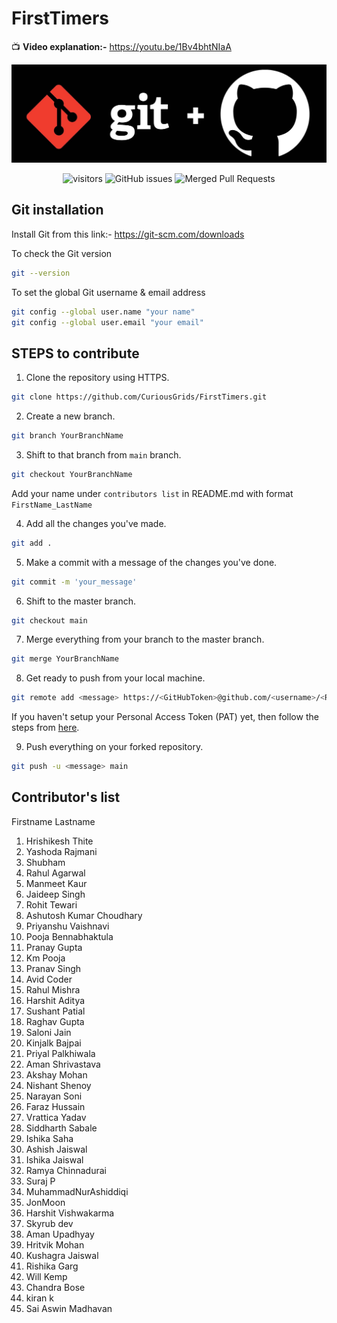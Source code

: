 # FirstTimers

📺 **Video explanation:-** <a href="https://youtu.be/1Bv4bhtNIaA" target="_blank">https://youtu.be/1Bv4bhtNIaA</a>

<img src="https://github.com/AkhileshThite/Portfolio/blob/main/Logos/git-github.jpg"></img>

<div align="center">
  <img src="https://visitor-badge.glitch.me/badge?page_id=CuriousGrids.FirstTimers" alt="visitors" />
  <img src="https://img.shields.io/github/issues/CuriousGrids/FirstTimers" alt="GitHub issues" />
  <!--<img src="https://img.shields.io/github/issues-pr/CuriousGrids/FirstTimers" alt="GitHub pull requests" />-->
  <img src="https://img.shields.io/github/issues-search/CuriousGrids/FirstTimers?label=merged%20PRs&query=is%3Apr+is%3Aclosed+is%3Amerged&color=purple" alt="Merged Pull Requests" />
</div>

## Git installation

Install Git from this link:- <a href="https://git-scm.com/downloads" target="_blank">https://git-scm.com/downloads</a>

To check the Git version

```bash
git --version
```

To set the global Git username & email address

```bash
git config --global user.name "your name"
git config --global user.email "your email"
```

## STEPS to contribute

1. Clone the repository using HTTPS.

```bash
git clone https://github.com/CuriousGrids/FirstTimers.git
```

2. Create a new branch.

```bash
git branch YourBranchName
```

3. Shift to that branch from `main` branch.

```bash
git checkout YourBranchName
```

Add your name under `contributors list` in README.md with format `FirstName_LastName`

4. Add all the changes you've made.

```bash
git add .
```

5. Make a commit with a message of the changes you've done.

```bash
git commit -m 'your_message'
```

6. Shift to the master branch.

```bash
git checkout main
```

7. Merge everything from your branch to the master branch.

```bash
git merge YourBranchName
```

8. Get ready to push from your local machine.

```bash
git remote add <message> https://<GitHubToken>@github.com/<username>/<RepositoryName>.git
```

If you haven't setup your Personal Access Token (PAT) yet, then follow the steps from [here](https://docs.github.com/en/authentication/keeping-your-account-and-data-secure/creating-a-personal-access-token).

9. Push everything on your forked repository.

```bash
git push -u <message> main
```

## Contributor's list

Firstname Lastname

1. Hrishikesh Thite
2. Yashoda Rajmani
3. Shubham
4. Rahul Agarwal
5. Manmeet Kaur
6. Jaideep Singh
7. Rohit Tewari
8. Ashutosh Kumar Choudhary
9. Priyanshu Vaishnavi
10. Pooja Bennabhaktula
11. Pranay Gupta
12. Km Pooja
13. Pranav Singh
14. Avid Coder
15. Rahul Mishra
16. Harshit Aditya
17. Sushant Patial
18. Raghav Gupta
19. Saloni Jain
20. Kinjalk Bajpai
21. Priyal Palkhiwala
22. Aman Shrivastava
23. Akshay Mohan
24. Nishant Shenoy
25. Narayan Soni
26. Faraz Hussain
27. Vrattica Yadav
28. Siddharth Sabale
29. Ishika Saha
30. Ashish Jaiswal
31. Ishika Jaiswal
32. Ramya Chinnadurai
33. Suraj P
34. MuhammadNurAshiddiqi
35. JonMoon
36. Harshit Vishwakarma
37. Skyrub dev
38. Aman Upadhyay
39. Hritvik Mohan
40. Kushagra Jaiswal
41. Rishika Garg
42. Will Kemp
43. Chandra Bose
44. kiran k
45. Sai Aswin Madhavan
